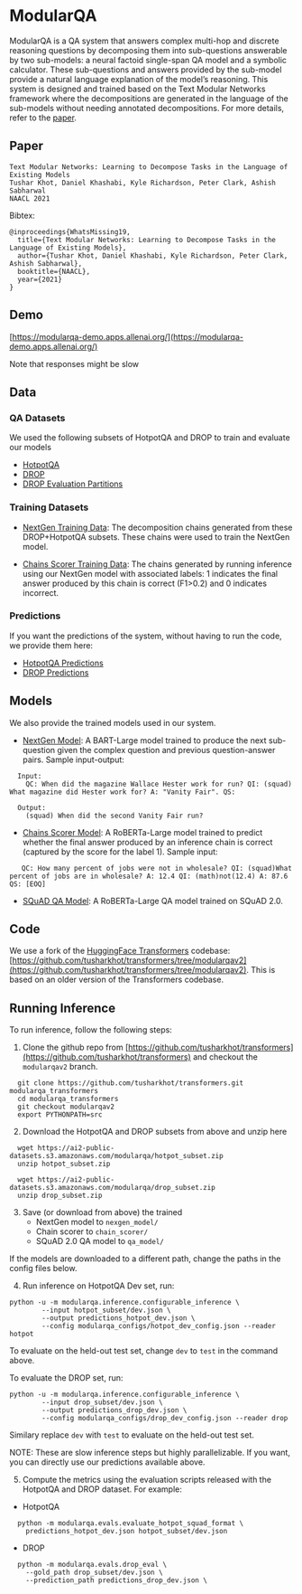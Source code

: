 # ModularQA
ModularQA is a QA system that answers complex multi-hop and discrete reasoning questions by decomposing them into sub-questions answerable by two sub-models: a neural factoid single-span QA model and a symbolic calculator. These sub-questions and answers provided by the sub-model provide a natural language explanation of the
model’s reasoning. This system is designed and trained based on the Text Modular Networks framework where the decompositions are generated in the language of the sub-models without needing annotated decompositions. For more details, refer to the [paper](https://www.semanticscholar.org/paper/0e1d82d24d58433ce9e211551605a0bfd296624f).



## Paper
```
Text Modular Networks: Learning to Decompose Tasks in the Language of Existing Models
Tushar Khot, Daniel Khashabi, Kyle Richardson, Peter Clark, Ashish Sabharwal
NAACL 2021
```
Bibtex:
```
@inproceedings{WhatsMissing19,
  title={Text Modular Networks: Learning to Decompose Tasks in the Language of Existing Models},
  author={Tushar Khot, Daniel Khashabi, Kyle Richardson, Peter Clark, Ashish Sabharwal},
  booktitle={NAACL},
  year={2021}
}
```


## Demo
[https://modularqa-demo.apps.allenai.org/](https://modularqa-demo.apps.allenai.org/)

Note that responses might be slow

## Data

### QA Datasets
We used the following subsets of HotpotQA and DROP to train and evaluate our models
 * [HotpotQA](https://ai2-public-datasets.s3.amazonaws.com/modularqa/hotpot_subset.zip)
 * [DROP](https://ai2-public-datasets.s3.amazonaws.com/modularqa/drop_subset.zip)
 * [DROP Evaluation Partitions](https://ai2-public-datasets.s3.amazonaws.com/modularqa/drop_partitions.zip)


### Training Datasets
* [NextGen Training Data](https://ai2-public-datasets.s3.amazonaws.com/modularqa/modularqa_nextgen_train.zip):
The decomposition chains generated from these DROP+HotpotQA subsets. These chains were used to train the NextGen model.

* [Chains Scorer Training Data](https://ai2-public-datasets.s3.amazonaws.com/modularqa/chains_scorer_training.zip):
The chains generated by running inference using our NextGen model with associated labels: 1 indicates the final answer produced by this chain is correct (F1>0.2) and 0 indicates incorrect.


### Predictions
If you want the predictions of the system, without having to run the code, we provide them here:

 * [HotpotQA Predictions](https://ai2-public-datasets.s3.amazonaws.com/modularqa/hotpot_predictions.zip)
 * [DROP Predictions](https://ai2-public-datasets.s3.amazonaws.com/modularqa/drop_predictions.zip)


## Models
We also provide the trained models used in our system.

* [NextGen Model](https://ai2-public-datasets.s3.amazonaws.com/modularqa/nextgen_model.zip):
A BART-Large model trained to produce the next sub-question given the complex question and previous question-answer pairs. Sample input-output:
```
  Input:
    QC: When did the magazine Wallace Hester work for run? QI: (squad) What magazine did Hester work for? A: "Vanity Fair". QS:

  Output:
    (squad) When did the second Vanity Fair run?
```

* [Chains Scorer Model](https://ai2-public-datasets.s3.amazonaws.com/modularqa/chains_scorer.zip):
A RoBERTa-Large model trained to predict whether the final answer produced by an inference chain is correct (captured by the score for the label 1). Sample input:
```
   QC: How many percent of jobs were not in wholesale? QI: (squad)What percent of jobs are in wholesale? A: 12.4 QI: (math)not(12.4) A: 87.6 QS: [EOQ]
```

* [SQuAD QA Model](https://ai2-public-datasets.s3.amazonaws.com/modularqa/qa_model.zip): A RoBERTa-Large QA model trained on SQuAD 2.0.

## Code
We use a fork of the [HuggingFace Transformers](https://github.com/huggingface/transformers) codebase: [https://github.com/tusharkhot/transformers/tree/modularqav2](https://github.com/tusharkhot/transformers/tree/modularqav2). This is based on an older version of the Transformers codebase.


## Running Inference
To run inference, follow the following steps:

1. Clone the github repo from [https://github.com/tusharkhot/transformers](https://github.com/tusharkhot/transformers) and checkout the `modularqav2` branch.
```
  git clone https://github.com/tusharkhot/transformers.git modularqa_transformers
  cd modularqa_transformers
  git checkout modularqav2
  export PYTHONPATH=src
```


2. Download the HotpotQA and DROP subsets from above and unzip here
```
  wget https://ai2-public-datasets.s3.amazonaws.com/modularqa/hotpot_subset.zip
  unzip hotpot_subset.zip

  wget https://ai2-public-datasets.s3.amazonaws.com/modularqa/drop_subset.zip
  unzip drop_subset.zip
```

3. Save (or download from above) the trained
   * NextGen model to `nexgen_model/`
   * Chain scorer to `chain_scorer/`
   * SQuAD 2.0 QA model to `qa_model/`

If the models are downloaded to a different path, change the paths in the config files below.

4. Run inference on HotpotQA Dev set, run:
```
python -u -m modularqa.inference.configurable_inference \
        --input hotpot_subset/dev.json \
        --output predictions_hotpot_dev.json \
        --config modularqa_configs/hotpot_dev_config.json --reader hotpot
```

To evaluate on the held-out test set, change `dev` to `test` in the command above.

To evaluate the DROP set, run:
```
python -u -m modularqa.inference.configurable_inference \
        --input drop_subset/dev.json \
        --output predictions_drop_dev.json \
        --config modularqa_configs/drop_dev_config.json --reader drop
```
Similary replace `dev` with `test` to evaluate on the held-out test set.

NOTE: These are slow inference steps but highly parallelizable. If you want, you can directly use our predictions available above.

5. Compute the metrics using the evaluation scripts released with the HotpotQA and DROP dataset.
For example:

* HotpotQA
```
  python -m modularqa.evals.evaluate_hotpot_squad_format \
    predictions_hotpot_dev.json hotpot_subset/dev.json
```

* DROP
```
  python -m modularqa.evals.drop_eval \
    --gold_path drop_subset/dev.json \
    --prediction_path predictions_drop_dev.json \
```


